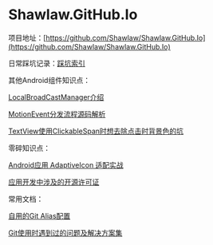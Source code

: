 # Shawlaw.GitHub.Io

项目地址：[https://github.com/Shawlaw/Shawlaw.GitHub.Io](https://github.com/Shawlaw/Shawlaw.GitHub.Io)



日常踩坑记录：[踩坑索引](./Traps/index)

其他Android组件知识点：

[LocalBroadCastManager介绍](./OtherWidgets/LocalBroadcastManager)

[MotionEvent分发流程源码解析](./OtherWidgets/MotionEvent_DispatchAnalyze)

[TextView使用ClickableSpan时想去除点击时背景色的坑](./OtherWidgets/BugOfTextViewUsingATransparentBackgroundClickableSpan)



零碎知识点：

[Android应用 AdaptiveIcon 适配实战](./Fragmentary/android-app-adaptiveicon-action/android-app-adaptiveicon-action)

[应用开发中涉及的开源许可证](./Fragmentary/open-source-software-license/open-source-software-license)



常用文档：

[自用的Git Alias配置](./RoutineDocs/MyGitAlias)

[Git使用时遇到过的问题及解决方案集](./RoutineDocs/GitQuestionsAndAnswers)

